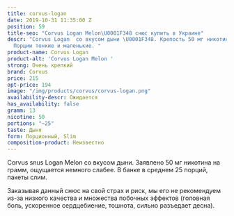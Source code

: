 ```yaml
---
title: corvus-logan
date: 2019-10-31 11:35:00 Z
position: 59
title-seo: "Corvus Logan Melon\U0001F348 снюс купить в Украине"
descr: "Corvus Logan  со вкусом дыни \U0001F348. Крепость 50 мг никотина. 25 порций.
  Порции тонкие и маленькие. "
product-name: Corvus Logan
product-alt: 'Corvus Logan Melon '
strong: Очень крепкий
brand: Corvus
price: 215
opt-price: 194
image: "/img/products/corvus/corvus-logan.png"
availability-descr: Ожидается
has_availability: false
gramm: 13
nicotine: 50
portions: "~25"
taste: Дыня
form: Порционный, Slim
composition-product: Неизвестно
---
```


Corvus snus Logan Melon со вкусом дыни. Заявлено 50 мг никотина на грамм, ощущается немного слабее. В банке в среднем 25 порций, пакеты слим. 

Заказывая данный снюс на свой страх и риск, мы его не рекомендуем из-за низкого качества и множества побочных эффектов (головная боль, ускоренное сердцебиение, тошнота, сильно разъедает десна).